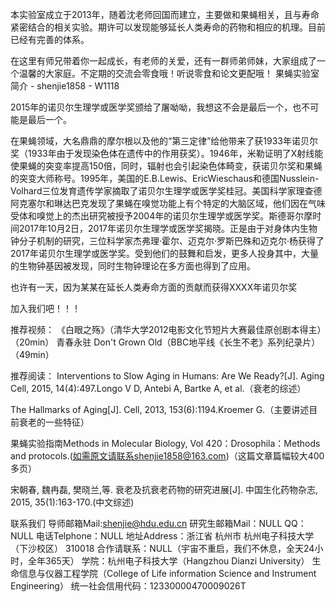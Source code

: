 本实验室成立于2013年，随着沈老师回国而建立，主要做和果蝇相关，且与寿命紧密结合的相关实验。期许可以发现能够延长人类寿命的药物和相应的机理。目前已经有完善的体系。

在这里有师兄带着你一起成长，有老师的关爱，还有一群师弟师妹，大家组成了一个温馨的大家庭。不定期的交流会零食哦！听说零食和论文更配哦！
果蝇实验室简介 - shenjie1858 - W1118
 

2015年的诺贝尔生理学或医学奖颁给了屠呦呦，我想这不会是最后一个，也不可能是最后一个。

在果蝇领域，大名鼎鼎的摩尔根以及他的“第三定律”给他带来了获1933年诺贝尔奖（1933年由于发现染色体在遗传中的作用获奖）。1946年，米勒证明了X射线能使果蝇的突变率提高150倍，同时，辐射也会引起染色体畸变，获诺贝尔奖和果蝇的突变大师称号。1995年，美国的E.B.Lewis、EricWieschaus和德国Nusslein-Volhard三位发育遗传学家摘取了诺贝尔生理学或医学奖桂冠。美国科学家理查德阿克塞尔和琳达巴克发现了果蝇在嗅觉功能上有个特定的大脑区域，他们因在气味受体和嗅觉上的杰出研究被授予2004年的诺贝尔生理学或医学奖。斯德哥尔摩时间2017年10月2日，2017年诺贝尔生理学或医学奖揭晓。正是由于对身体内生物钟分子机制的研究，三位科学家杰弗理·霍尔、迈克尔·罗斯巴殊和迈克尔·杨获得了 2017年诺贝尔生理学或医学奖。受到他们的鼓舞和启发，更多人投身其中，大量的生物钟基因被发现，同时生物钟理论在多方面也得到了应用。

也许有一天，因为某某在延长人类寿命方面的贡献而获得XXXX年诺贝尔奖

加入我们吧！！！


推荐视频：
《白眼之殇》（清华大学2012电影文化节短片大赛最佳原创剧本得主）（20min）
青春永驻 Don't Grown Old（BBC地平线《长生不老》系列纪录片）（49min）

推荐阅读：
Interventions to Slow Aging in Humans: Are We Ready?[J]. Aging Cell, 2015, 14(4):497.Longo V D, Antebi A, Bartke A, et al.（衰老的综述）

The Hallmarks of Aging[J]. Cell, 2013, 153(6):1194.Kroemer G.（主要讲述目前衰老的一些特征）

果蝇实验指南Methods in Molecular Biology, Vol 420：Drosophila：Methods and protocols.(如需原文请联系shenjie1858@163.com)（这篇文章篇幅较大400多页）

宋朝春, 魏冉磊, 樊晓兰,等. 衰老及抗衰老药物的研究进展[J]. 中国生化药物杂志, 2015, 35(1):163-170.(中文综述)



联系我们
导师邮箱Mail:shenjie@hdu.edu.cn
研究生邮箱Mail：NULL
QQ：NULL
电话Telphone：NULL
地址Address：浙江省 杭州市 杭州电子科技大学（下沙校区） 310018
合作请联系：NULL（宇宙不重启，我们不休息，全天24小时，全年365天）
学院：杭州电子科技大学（Hangzhou Dianzi University）
           生命信息与仪器工程学院（College of Life information Science and Instrument Engineering）
统一社会信用代码：12330000470009026T
